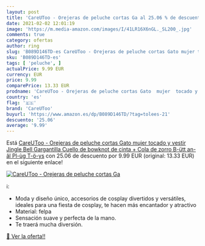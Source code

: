 ```yaml
---
layout: post
title: 'CareUToo - Orejeras de peluche cortas Ga al 25.06 % de descuento'
date: 2021-02-02 12:01:19
image: 'https://m.media-amazon.com/images/I/41LR16X6nGL._SL200_.jpg'
comments: true
category: ofertas
author: ring
slug: 'B089D146TD-es CareUToo - Orejeras de peluche cortas Gato mujer tocado y...'
sku: 'B089D146TD-es'
tags: [ 'peluche', ]
actualPrice: 9.99 EUR
currency: EUR
price: 9.99
comparePrice: 13.33 EUR
prodname: 'CareUToo - Orejeras de peluche cortas Gato  mujer  tocado y vestir Jingle Bell Gargantilla Cuello de bowknot de cinta + Cola de zorro B-ütt an-âl Pl-ùg T-ö-ys'
country: 'es'
flag: '🇪🇸'
brand: 'CareUToo'
buyurl: 'https://www.amazon.es/dp/B089D146TD/?tag=tolees-21'
descuento: '25.06'
average: '9.99'
---
```


Está [CareUToo - Orejeras de peluche cortas Gato  mujer  tocado y vestir Jingle Bell Gargantilla Cuello de bowknot de cinta + Cola de zorro B-ütt an-âl Pl-ùg T-ö-ys](https://www.amazon.es/dp/B089D146TD/?tag=tolees-21) con 25.06 de descuento por 9.99 EUR (original: 13.33 EUR) en el siguiente enlace!

[![CareUToo - Orejeras de peluche cortas Ga](https://m.media-amazon.com/images/I/41LR16X6nGL._SL200_.jpg)](https://www.amazon.es/dp/B089D146TD/?tag=tolees-21)

ℹ️:

- Moda y diseño único, accesorios de cosplay divertidos y versátiles, ideales para una fiesta de cosplay, te hacen más encantador y atractivo
- Material: felpa
- Sensación suave y perfecta de la mano.
- Te traerá mucha diversión.

[🛒 Ver la oferta!!](https://www.amazon.es/dp/B089D146TD/?tag=tolees-21)
